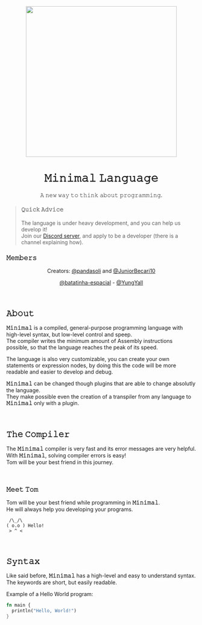 <div align="center">
  <img width="400px" src="https://github.com/minimal-lang/.github/assets/82233337/802b8cc5-03ba-42f3-bfff-a6808830e434">

  # 𝙼𝚒𝚗𝚒𝚖𝚊𝚕 𝙻𝚊𝚗𝚐𝚞𝚊𝚐𝚎
  𝙰 𝚗𝚎𝚠 𝚠𝚊𝚢 𝚝𝚘 𝚝𝚑𝚒𝚗𝚔 𝚊𝚋𝚘𝚞𝚝 𝚙𝚛𝚘𝚐𝚛𝚊𝚖𝚖𝚒𝚗𝚐.
</div>

> #### 𝚀𝚞𝚒𝚌𝚔 𝙰𝚍𝚟𝚒𝚌𝚎
> The language is under heavy development, and you can help us develop it!<br/>
> Join our [Discord server](https://discord.gg/F3Uh9W4g), and apply to be a developer (there is a channel explaining how).

### 𝙼𝚎𝚖𝚋𝚎𝚛𝚜
<div align='center'>

Creators: [@pandasoli](https://github.com/pandasoli) and
[@JuniorBecari10](https://github.com/juniorbecari10)

[@batatinha-espacial](https://github.com/batatinha-espacial) -
[@YungYall](https://github.com/yungyall)

</div>

<br/>

## 𝙰𝚋𝚘𝚞𝚝

**𝙼𝚒𝚗𝚒𝚖𝚊𝚕** is a compiled, general-purpose programming language with high-level syntax, but low-level control and speep.<br/>
The compiler writes the minimum amount of Assembly instructions possible, so that the language reaches the peak of its speed.

The language is also very customizable, you can create your own statements or expression nodes, by doing this the code will be more readable and easier to develop and debug.

**𝙼𝚒𝚗𝚒𝚖𝚊𝚕** can be changed though plugins that are able to change absolutly the language.<br/>
They make possible even the creation of a transpiler from any language to **𝙼𝚒𝚗𝚒𝚖𝚊𝚕** only with a plugin.

<br/>

## 𝚃𝚑𝚎 𝙲𝚘𝚖𝚙𝚒𝚕𝚎𝚛

The **𝙼𝚒𝚗𝚒𝚖𝚊𝚕** compiler is very fast and its error messages are very helpful.<br/>
With **𝙼𝚒𝚗𝚒𝚖𝚊𝚕**, solving compiler errors is easy!<br/>
Tom will be your best friend in this journey.

<br/>

### 𝙼𝚎𝚎𝚝 𝚃𝚘𝚖
Tom will be your best friend while programming in **𝙼𝚒𝚗𝚒𝚖𝚊𝚕**.<br/>
He will always help you developing your programs.

```
 /\_/\
( o.o ) Hello!
 > ^ <
```

<br/>

## 𝚂𝚢𝚗𝚝𝚊𝚡

Like said before, **𝙼𝚒𝚗𝚒𝚖𝚊𝚕** has a high-level and easy to understand syntax. <br>
The keywords are short, but easily readable.

Example of a Hello World program:
```rust
fn main {
  println("Hello, World!")
}
```
